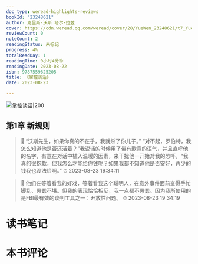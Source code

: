 ```yaml
---
doc_type: weread-highlights-reviews
bookId: "23248621"
author: 克里斯·沃斯 塔尔·拉兹
cover: https://cdn.weread.qq.com/weread/cover/28/YueWen_23248621/t7_YueWen_23248621.jpg
reviewCount: 0
noteCount: 2
readingStatus: 未标记
progress: 4%
totalReadDay: 1
readingTime: 0小时4分钟
readingDate: 2023-08-22
isbn: 9787559625205
title: 《掌控谈话》
date: 2023-08-23

---
```


![ 掌控谈话|200](https://cdn.weread.qq.com/weread/cover/28/YueWen_23248621/t7_YueWen_23248621.jpg)


## 第1章 新规则

> 📌 “沃斯先生，如果你真的不在乎，我就杀了你儿子。”
“对不起，罗伯特，我怎么知道他是否还活着？”我说话的时候用了带有歉意的语气，并且直呼他的名字，有意在对话中植入温暖的因素，来干扰他一开始对我的恐吓，“我真的很抱歉，但我怎么才能给你钱呢？如果我都不知道他是否安好，再少的钱我也没法给啊。” 
> ⏱ 2023-08-23 19:34:11 

> 📌 他们在等着看我的好戏，等着看我这个聪明人，在意外事件面前变得手忙脚乱、愚蠢不堪。但我的表现恰恰相反，我一点都不愚蠢。因为我所使用的是FBI最有效的谈判工具之一：开放性问题。 
> ⏱ 2023-08-23 19:34:19 


# 读书笔记


# 本书评论
